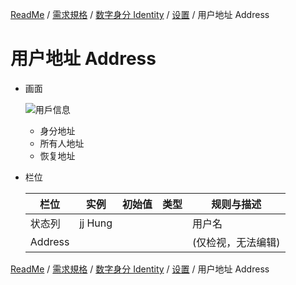 [ReadMe](../README.md) / [需求規格](../requirements.md) / [数字身分 Identity](identity.md) / [设置](identity-setting.md) / 用户地址 Address

# 用户地址 Address

* 画面

  ![用戶信息](/docs/assets/screen-id-address.png)

  * 身分地址
  * 所有人地址
  * 恢复地址

* 栏位

  栏位 | 实例 | 初始值 | 类型 | 规则与描述
  ------------- | ------------- | ------------- | ------------- | -------------
  状态列 | jj Hung | | | 用户名
  Address |  | | | (仅检视，无法编辑)

[ReadMe](../README.md) / [需求規格](../requirements.md) / [数字身分 Identity](identity.md) / [设置](identity-setting.md) / 用户地址 Address